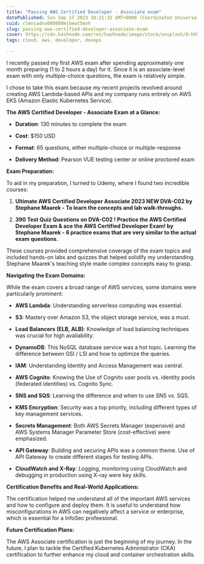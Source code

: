 ```yaml
---
title: "Passing AWS Certified Developer - Associate exam"
datePublished: Sun Sep 17 2023 18:21:32 GMT+0000 (Coordinated Universal Time)
cuid: clmnsadno000009mjbewt5mvh
slug: passing-aws-certified-developer-associate-exam
cover: https://cdn.hashnode.com/res/hashnode/image/stock/unsplash/0-hXSg0oRjg/upload/2894677332b3edb7c8eebee552c1c77c.jpeg
tags: cloud, aws, developer, devops

---
```


I recently passed my first AWS exam after spending approximately one month preparing (1 to 2 hours a day) for it. Since it is an associate-level exam with only multiple-choice questions, the exam is relatively simple.  
  
I chose to take this exam because my recent projects revolved around creating AWS Lambda-based APIs and my company runs entirely on AWS EKS (Amazon Elastic Kubernetes Service).

**The AWS Certified Developer - Associate Exam at a Glance:**

* **Duration**: 130 minutes to complete the exam
    
* **Cost**: $150 USD
    
* **Format**: 65 questions, either multiple-choice or multiple-response
    
* **Delivery Method**: Pearson VUE testing center or online proctored exam
    

**Exam Preparation:**

To aid in my preparation, I turned to Udemy, where I found two incredible courses:

1. **Ultimate AWS Certified Developer Associate 2023 NEW DVA-C02 by Stephane Maarek - To learn the concepts and lab walk-throughs.**
    
2. **390 Test Quiz Questions on DVA-C02 ! Practice the AWS Certified Developer Exam & ace the AWS Certified Developer Exam! by Stephane Maarek - 6 practice exams that are very similar to the actual exam questions.**
    

These courses provided comprehensive coverage of the exam topics and included hands-on labs and quizzes that helped solidify my understanding. Stephane Maarek's teaching style made complex concepts easy to grasp.

**Navigating the Exam Domains:**

While the exam covers a broad range of AWS services, some domains were particularly prominent:

* **AWS Lambda**: Understanding serverless computing was essential.
    
* **S3**: Mastery over Amazon S3, the object storage service, was a must.
    
* **Load Balancers (ELB, ALB)**: Knowledge of load balancing techniques was crucial for high availability.
    
* **DynamoDB**: This NoSQL database service was a hot topic. Learning the difference between GSI / LSI and how to optimize the queries.
    
* **IAM**: Understanding Identity and Access Management was central.
    
* **AWS Cognito**: Knowing the Use of Cognito user pools vs. identity pools (federated identities) vs. Cognito Sync.
    
* **SNS and SQS**: Learning the difference and when to use SNS vs. SQS.
    
* **KMS Encryption**: Security was a top priority, including different types of key management services.
    
* **Secrets Management**: Both AWS Secrets Manager (expensive) and AWS Systems Manager Parameter Store (cost-effective) were emphasized.
    
* **API Gateway**: Building and securing APIs was a common theme. Use of API Gateway to create different stages for testing APIs.
    
* **CloudWatch and X-Ray**: Logging, monitoring using CloudWatch and debugging in production using X-ray were key skills.
    

**Certification Benefits and Real-World Applications:**

The certification helped me understand all of the important AWS services and how to configure and deploy them. It is useful to understand how misconfigurations in AWS can negatively affect a service or enterprise, which is essential for a InfoSec profeesional.

**Future Certification Plans:**

The AWS Associate certification is just the beginning of my journey. In the future, I plan to tackle the Certified Kubernetes Administrator (CKA) certification to further enhance my cloud and container orchestration skills.